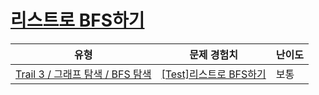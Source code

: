 # [리스트로 BFS하기](https://https://en.codetree.ai/trails/complete/curated-cards/test-bfs-using-adjustg-list)

|유형|문제 경험치|난이도|
|---|---|---|
|[Trail 3 / 그래프 탐색 / BFS 탐색](https://https://en.codetree.ai/trail-info/novice-high/)|[[Test]리스트로 BFS하기](https://https://en.codetree.ai/trails/complete/curated-cards/test-bfs-using-adjustg-list/)|보통|

